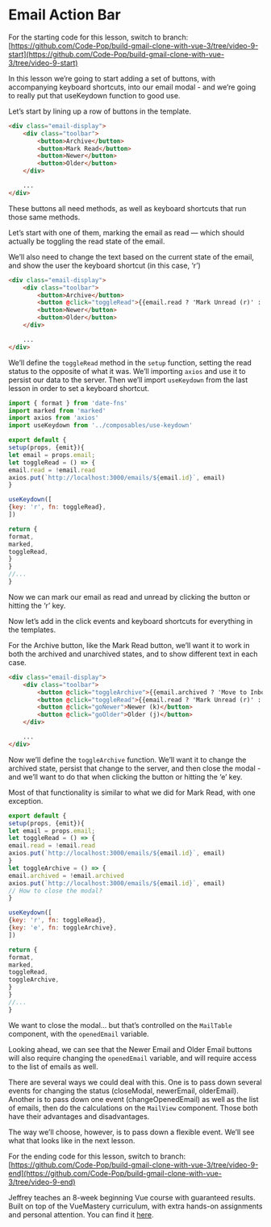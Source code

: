 # Email Action Bar

For the starting code for this lesson, switch to branch: [https://github.com/Code-Pop/build-gmail-clone-with-vue-3/tree/video-9-start](https://github.com/Code-Pop/build-gmail-clone-with-vue-3/tree/video-9-start)

In this lesson we’re going to start adding a set of buttons, with accompanying keyboard shortcuts, into our email modal - and we’re going to really put that useKeydown function to good use.

Let’s start by lining up a row of buttons in the template.

```html
<div class="email-display">
    <div class="toolbar">
        <button>Archive</button>
        <button>Mark Read</button>
        <button>Newer</button>
        <button>Older</button>
    </div>

    ...
</div>
```

These buttons all need methods, as well as keyboard shortcuts that run those same methods.

Let’s start with one of them, marking the email as read — which should actually be toggling the read state of the email.

We’ll also need to change the text based on the current state of the email, and show the user the keyboard shortcut (in this case, ‘r’)

```html
<div class="email-display">
    <div class="toolbar">
        <button>Archive</button>
        <button @click="toggleRead">{{email.read ? 'Mark Unread (r)' : 'Mark Read (r)'}}</button>
        <button>Newer</button>
        <button>Older</button>
    </div>

    ...
</div>
```

We’ll define the `toggleRead` method in the `setup` function, setting the read status to the opposite of what it was. We’ll importing `axios` and use it to persist our data to the server. Then we’ll import `useKeydown` from the last lesson in order to set a keyboard shortcut.

```javascript
import { format } from 'date-fns'
import marked from 'marked'
import axios from 'axios'
import useKeydown from '../composables/use-keydown'

export default {
setup(props, {emit}){
let email = props.email;
let toggleRead = () => {
email.read = !email.read
axios.put(`http://localhost:3000/emails/${email.id}`, email)
}

useKeydown([
{key: 'r', fn: toggleRead},
])

return {
format,
marked,
toggleRead,
}
}
//...
}
```

Now we can mark our email as read and unread by clicking the button or hitting the ‘r’ key.

Now let’s add in the click events and keyboard shortcuts for everything in the templates.

For the Archive button, like the Mark Read button, we’ll want it to work in both the archived and unarchived states, and to show different text in each case.

```html
<div class="email-display">
    <div class="toolbar">
        <button @click="toggleArchive">{{email.archived ? 'Move to Inbox (e)' : 'Archive (e)'}}</button>
        <button @click="toggleRead">{{email.read ? 'Mark Unread (r)' : 'Mark Read (r)'}}</button>
        <button @click="goNewer">Newer (k)</button>
        <button @click="goOlder">Older (j)</button>
    </div>

    ...
</div>
```

Now we’ll define the `toggleArchive` function. We’ll want it to change the archived state, persist that change to the server, and then close the modal - and we’ll want to do that when clicking the button or hitting the ‘e’ key.

Most of that functionality is similar to what we did for Mark Read, with one exception.

```javascript
export default {
setup(props, {emit}){
let email = props.email;
let toggleRead = () => {
email.read = !email.read
axios.put(`http://localhost:3000/emails/${email.id}`, email)
}
let toggleArchive = () => {
email.archived = !email.archived
axios.put(`http://localhost:3000/emails/${email.id}`, email)
// How to close the modal?
}

useKeydown([
{key: 'r', fn: toggleRead},
{key: 'e', fn: toggleArchive},
])

return {
format,
marked,
toggleRead,
toggleArchive,
}
}
//...
}
```

We want to close the modal… but that’s controlled on the `MailTable` component, with the `openedEmail` variable.

Looking ahead, we can see that the Newer Email and Older Email buttons will also require changing the `openedEmail` variable, and will require access to the list of emails as well.

There are several ways we could deal with this. One is to pass down several events for changing the status (closeModal, newerEmail, olderEmail). Another is to pass down one event (changeOpenedEmail) as well as the list of emails, then do the calculations on the `MailView` component. Those both have their advantages and disadvantages.

The way we’ll choose, however, is to pass down a flexible event. We’ll see what that looks like in the next lesson.

For the ending code for this lesson, switch to branch: [https://github.com/Code-Pop/build-gmail-clone-with-vue-3/tree/video-9-end](https://github.com/Code-Pop/build-gmail-clone-with-vue-3/tree/video-9-end)

Jeffrey teaches an 8-week beginning Vue course with guaranteed results. Built on top of the VueMastery curriculum, with extra hands-on assignments and personal attention. You can find it [here](https://vuemastery--vuetraining.thrivecart.com/vue-training/).